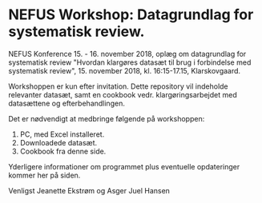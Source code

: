 # NEFUS Workshop: Datagrundlag for systematisk review.

NEFUS Konference 15. - 16. november 2018, oplæg om datagrundlag for systematisk review
"Hvordan klargøres datasæt til brug i forbindelse med systematisk review", 15. november 2018, kl. 16:15-17.15, Klarskovgaard.

Workshoppen er kun efter invitation. Dette repository vil indeholde relevanter datasæt, samt en cookbook vedr. klargøringsarbejdet 
med datasættene og efterbehandlingen.

Det er nødvendigt at medbringe følgende på workshoppen:
1) PC, med Excel installeret.
2) Downloadede datasæt.
3) Cookbook fra denne side.


Yderligere informationer om programmet plus eventuelle opdateringer kommer her på siden.

Venligst
Jeanette Ekstrøm og Asger Juel Hansen
